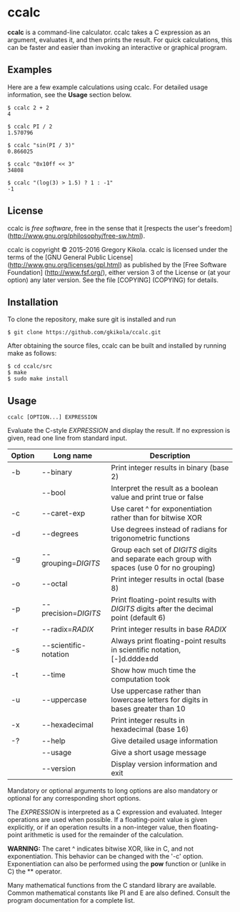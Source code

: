 ccalc
=====

**ccalc** is a command-line calculator. ccalc takes a C expression as an
argument, evaluates it, and then prints the result. For quick calculations,
this can be faster and easier than invoking an interactive or graphical
program.


Examples
--------

Here are a few example calculations using ccalc. For detailed usage
information, see the **Usage** section below.

    $ ccalc 2 + 2
    4

    $ ccalc PI / 2
    1.570796

    $ ccalc "sin(PI / 3)"
    0.866025

    $ ccalc "0x10ff << 3"
    34808

    $ ccalc "(log(3) > 1.5) ? 1 : -1"
    -1


License
-------
ccalc is *free software*, free in the sense that it
[respects the user's freedom] (http://www.gnu.org/philosophy/free-sw.html).

ccalc is copyright &copy; 2015-2016 Gregory Kikola. ccalc is licensed under
the terms of the
[GNU General Public License] (http://www.gnu.org/licenses/gpl.html) as
published by the [Free Software Foundation] (http://www.fsf.org/), either
version 3 of the License or (at your option) any later version. See the file
[COPYING] (COPYING) for details.


Installation
------------

To clone the repository, make sure git is installed and run

    $ git clone https://github.com/gkikola/ccalc.git

After obtaining the source files, ccalc can be built and installed by running
make as follows:

    $ cd ccalc/src
    $ make
    $ sudo make install


Usage
-----

    ccalc [OPTION...] EXPRESSION

Evaluate the C-style *EXPRESSION* and display the result. If no expression is
given, read one line from standard input.

| Option | Long name             | Description                                |
|--------|-----------------------|--------------------------------------------|
| -b     | --binary              | Print integer results in binary (base 2)
|        | --bool                | Interpret the result as a boolean value and print true or false
| -c     | --caret-exp           | Use caret ^ for exponentiation rather than for bitwise XOR
| -d     | --degrees             | Use degrees instead of radians for trigonometric functions
| -g     | --grouping=*DIGITS*   | Group each set of *DIGITS* digits and separate each group with spaces (use 0 for no grouping)
| -o     | --octal               | Print integer results in octal (base 8)
| -p     | --precision=*DIGITS*  | Print floating-point results with *DIGITS* digits after the decimal point (default 6)
| -r     | --radix=*RADIX*       | Print integer results in base *RADIX*
| -s     | --scientific-notation | Always print floating-point results in scientific notation, [-]d.ddde±dd
| -t     | --time                | Show how much time the computation took
| -u     | --uppercase           | Use uppercase rather than lowercase letters for digits in bases greater than 10
| -x     | --hexadecimal         | Print integer results in hexadecimal (base 16)
| -?     | --help                | Give detailed usage information
|        | --usage               | Give a short usage message
|        | --version             | Display version information and exit

Mandatory or optional arguments to long options are also mandatory or optional
for any corresponding short options.

The *EXPRESSION* is interpreted as a C expression and evaluated. Integer
operations are used when possible. If a floating-point value is given
explicitly, or if an operation results in a non-integer value, then
floating-point arithmetic is used for the remainder of the calculation.

**WARNING:** The caret ^ indicates bitwise XOR, like in C, and not
exponentiation. This behavior can be changed with the '-c' option.
Exponentiation can also be performed using the **pow** function or (unlike in
C) the ** operator.

Many mathematical functions from the C standard library are available. Common
mathematical constants like PI and E are also defined. Consult the program
documentation for a complete list.
